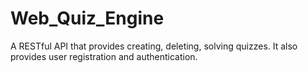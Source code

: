 # Web_Quiz_Engine
A RESTful API that provides creating, deleting, solving quizzes. It also provides user registration and authentication.
